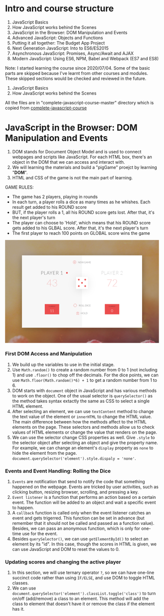# Intro and course structure 
1. JavaScript Basics 
1. How JavaScript works behind the Scenes 
1. JavaScript in the Browser: DOM Manipulation and Events 
1. Advanced JavaScript: Objects and Functions
1. Putting it all together: The Budget App Project 
1. Next Generation JavaScript: Into to ES6/ES2015 
1. Asynchronous JavaScript: Promises, Async/Await and AJAX 
1. Modern JavaScript: Using ES6, NPM, Babel and Webpack (ES7 and ES8)

Note: I started learning the course since 2020/07/04. Some of the basic parts are skipped because I've learnt from other courses and modules. These skipped sections would be checked and reviewed in the future. 
1. JavaScript Basics 
1. How JavaScript works behind the Scenes 

All the files are in "complete-javascript-course-master" directory which is copied from [complete-javascript-course](https://github.com/jonasschmedtmann/complete-javascript-course)



# JavaScript in the Browser: DOM Manipulation and Events 
1. DOM stands for Document Object Model and is used to connect webpages and scripts like JavaScript. For each HTML box, there's an object in the DOM that we can access and interact with. 
1. We will learning the materials and build a "pigGame" proejct by learning "**DOM**". 
1. HTML and CSS of the game is not the main part of learning. 

GAME RULES:
- The game has 2 players, playing in rounds
- In each turn, a player rolls a dice as many times as he whishes. Each result get added to his ROUND score
- BUT, if the player rolls a 1, all his ROUND score gets lost. After that, it's the next player's turn
- The player can choose to 'Hold', which means that his ROUND score gets added to his GLBAL score. After that, it's the next player's turn
- The first player to reach 100 points on GLOBAL score wins the game
<img src="./pigGame/pigGame.png">

### First DOM Access and Manipulation
1. We build up the variables to use in the initial stage. 
1. Use `Math.random()` to create a random number from 0 to 1 (not including 1) and use `.floor()` to chop off the decimals. For the dice points, we can use `Math.floor(Math.random()*6) + 1` to get a random number from 1 to 6. 
1. DOM starts with `document` object in JavaScript and has various methods to work on the object. One of the usual selector is `querySelector()` as the method takes syntax extactly the same as CSS to select a single HTML element. 
1. After selecting an element, we can use `textContent` method to change the text value of the element or `innerHTML` to change the HTML value. The main difference between how the methods affect to the HTML elements on the page. These selectors and methods allow us to check values of HTML elements or change the value that renders on the page. 
1. We can use the selector change CSS properties as well. Give `.style` to the selector object after selecting an object and give the property name. For example, we can change an element's `display` property as `none` to hide the element from the page. `document.querySelector('element').style.dispaly = 'none'`. 

### Events and Event Handling: Rolling the Dice 
1. `Events` are notification that send to notify the code that something happened on the webpage. Events are tricked by user activities, such as clicking button, resizing browser, scrolling, and pressing a key. 
1. `Event listener` is a function that performs an action based on a certain event. The function will be added to an object and wait a specific event to happen.  
1. A `callback` function is called only when the event listener catches an event and gets trigerred. This function can be set in advance (but remember that it should not be called and passed as a function value). Besides, we can pass an anonymous function, which is only for one-time use for the event. 
1. Besides `querySelector()`, we can use `getElementById()` to select an element by its "id". In this case, though the scores in HTML is given, we can use JavaScript and DOM to reset the values to 0. 

### Updating scores and changing the active player 
1. In this section, we will use ternary operator `?`, so we can have one-line succinct code rather than using `IF/ELSE`, and use DOM to toggle HTML classes. 
1. We can use `document.querySelector('element').classList.toggle('class')` to turn on/off (add/remove) a class to an element. This method will add the class to element that doesn't have it or remove the class if the element has it. 